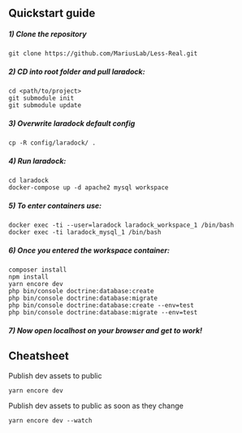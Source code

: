 ## Quickstart guide

##### 1) Clone the repository

    git clone https://github.com/MariusLab/Less-Real.git
    
##### 2) CD into root folder and pull laradock:
    
    cd <path/to/project>
    git submodule init
    git submodule update
     
##### 3) Overwrite laradock default config

    cp -R config/laradock/ .
    
##### 4) Run laradock:
  
    cd laradock
    docker-compose up -d apache2 mysql workspace

##### 5) To enter containers use:
    
    docker exec -ti --user=laradock laradock_workspace_1 /bin/bash
    docker exec -ti laradock_mysql_1 /bin/bash
    
##### 6) Once you entered the workspace container:

    composer install
    npm install
    yarn encore dev
    php bin/console doctrine:database:create
    php bin/console doctrine:database:migrate
    php bin/console doctrine:database:create --env=test
    php bin/console doctrine:database:migrate --env=test    
    
##### 7) Now open localhost on your browser and get to work!
   
   
## Cheatsheet

   Publish dev assets to public

    yarn encore dev

   
   Publish dev assets to public as soon as they change
   
    yarn encore dev --watch
         
    
      
    

